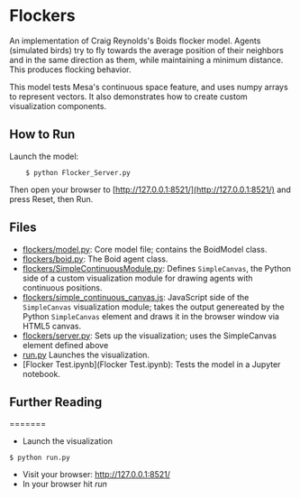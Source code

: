 # Flockers

An implementation of Craig Reynolds's Boids flocker model. Agents (simulated birds) try to fly towards the average position of their neighbors and in the same direction as them, while maintaining a minimum distance. This produces flocking behavior.

This model tests Mesa's continuous space feature, and uses numpy arrays to represent vectors. It also demonstrates how to create custom visualization components.

## How to Run

Launch the model:
```
    $ python Flocker_Server.py
```

Then open your browser to [http://127.0.0.1:8521/](http://127.0.0.1:8521/) and press Reset, then Run.

## Files

* [flockers/model.py](flockers/model.py): Core model file; contains the BoidModel class.
* [flockers/boid.py](flockers/boid.py): The Boid agent class.
* [flockers/SimpleContinuousModule.py](flockers/SimpleContinuousModule.py): Defines ``SimpleCanvas``, the Python side of a custom visualization module for drawing agents with continuous positions.
* [flockers/simple_continuous_canvas.js](flockers/simple_continuous_canvas.js): JavaScript side of the ``SimpleCanvas`` visualization module; takes the output genereated by the Python ``SimpleCanvas`` element and draws it in the browser window via HTML5 canvas.
* [flockers/server.py](flockers/server.py): Sets up the visualization; uses the SimpleCanvas element defined above
* [run.py](run.py) Launches the visualization.
* [Flocker Test.ipynb](Flocker Test.ipynb): Tests the model in a Jupyter notebook.

## Further Reading

=======
* Launch the visualization
```
$ python run.py
```
* Visit your browser: http://127.0.0.1:8521/
* In your browser hit *run*
